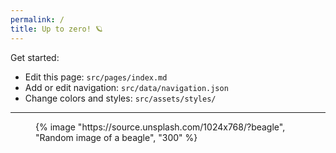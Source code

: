 ```yaml
---
permalink: /
title: Up to zero! 🪐
---
```


<p>Get started:</p>
<ul>
  <li>Edit this page: <code>src/pages/index.md</code></li>
  <li>Add or edit navigation: <code>src/data/navigation.json</code></li>
  <li>Change colors and styles: <code>src/assets/styles/</code></li>
</ul>

<hr>

<figure>
  {% image "https://source.unsplash.com/1024x768/?beagle", "Random image of a beagle", "300" %}
</figure>
